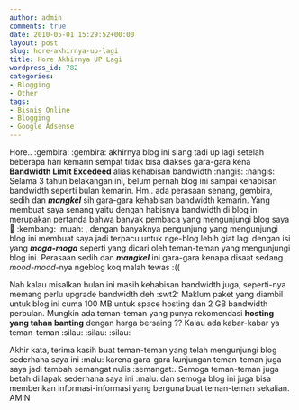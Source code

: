 ```yaml
---
author: admin
comments: true
date: 2010-05-01 15:29:52+00:00
layout: post
slug: hore-akhirnya-up-lagi
title: Hore Akhirnya UP Lagi
wordpress_id: 782
categories:
- Blogging
- Other
tags:
- Bisnis Online
- Blogging
- Google Adsense
---
```


Hore..  :gembira:  :gembira: akhirnya blog ini siang tadi up lagi setelah beberapa hari kemarin sempat tidak bisa diakses gara-gara kena **Bandwidth Limit Excedeed** alias kehabisan bandwidth  :nangis: :nangis: Selama 3 tahun belakangan ini, belum pernah blog ini sampai kehabisan bandwidth seperti bulan kemarin. Hm.. ada perasaan senang, gembira, sedih dan _**mangkel**_ sih gara-gara kehabisan bandwidth kemarin. Yang membuat saya senang yaitu dengan habisnya bandwidth di blog ini merupakan pertanda bahwa banyak pembaca yang mengunjungi blog saya  :kiss:  :kembang:  :muah: , dengan banyaknya pengunjung yang mengunjungi blog ini membuat saya jadi terpacu untuk nge-blog lebih giat lagi dengan isi yang **_moga-moga_** seperti yang dicari oleh teman-teman yang mengunjungi blog ini. Perasaan sedih dan _**mangkel**_ ini gara-gara kenapa disaat sedang _mood-mood_-nya ngeblog koq malah tewas :((

Nah kalau misalkan bulan ini masih kehabisan bandwidth juga, seperti-nya memang perlu upgrade bandwidth deh :swt2:  Maklum paket yang diambil untuk blog ini cuma 100 MB untuk space hosting dan 2 GB bandwidth perbulan. Mungkin ada teman-teman yang punya rekomendasi **hosting yang tahan banting** dengan harga bersaing ??  Kalau ada kabar-kabar ya teman-teman :silau: :silau: :silau:

Akhir kata, terima kasih buat teman-teman yang telah mengunjungi blog sederhana saya ini :malu: karena gara-gara kunjungan teman-teman juga saya jadi tambah semangat nulis :semangat:. Semoga teman-teman juga betah di lapak sederhana saya ini  :malu: dan semoga blog ini juga bisa memberikan informasi-informasi yang berguna buat teman-teman sekalian. AMIN 


